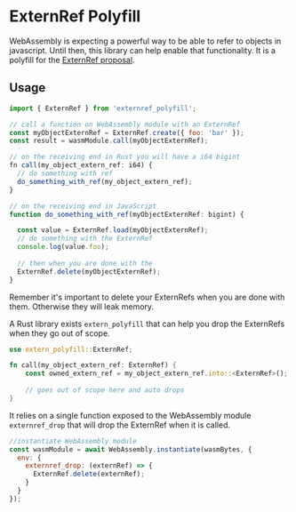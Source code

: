 # ExternRef Polyfill

WebAssembly is expecting a powerful way to be able to refer to objects in javascript.  Until then, this library can help enable that functionality. It is a polyfill for the [ExternRef proposal](https://github.com/WebAssembly/reference-types/blob/master/proposals/reference-types/Overview.md).

## Usage

```js
import { ExternRef } from 'externref_polyfill';

// call a function on WebAssembly module with an ExternRef
const myObjectExternRef = ExternRef.create({ foo: 'bar' });
const result = wasmModule.call(myObjectExternRef);

// on the receiving end in Rust you will have a i64 bigint
fn call(my_object_extern_ref: i64) {
  // do something with ref
  do_something_with_ref(my_object_extern_ref);
}

// on the receiving end in JavaScript
function do_something_with_ref(myObjectExternRef: bigint) {

  const value = ExternRef.load(myObjectExternRef);
  // do something with the ExternRef
  console.log(value.foo);
  
  // then when you are done with the 
  ExternRef.delete(myObjectExternRef);
}
```

Remember it's important to delete your ExternRefs when you are done with them.  Otherwise they will leak memory.

A Rust library exists `extern_polyfill` that can help you drop the ExternRefs when they go out of scope.

```rust
use extern_polyfill::ExternRef;

fn call(my_object_extern_ref: ExternRef) {
    const owned_extern_ref = my_object_extern_ref.into::<ExternRef>();
    
    // goes out of scope here and auto drops
}
```

It relies on a single function exposed to the WebAssembly module `externref_drop` that will drop the ExternRef when it is called.

```javascript
//instantiate WebAssembly module
const wasmModule = await WebAssembly.instantiate(wasmBytes, {
  env: {
    externref_drop: (externRef) => {
      ExternRef.delete(externRef);
    }
  }
});
```
